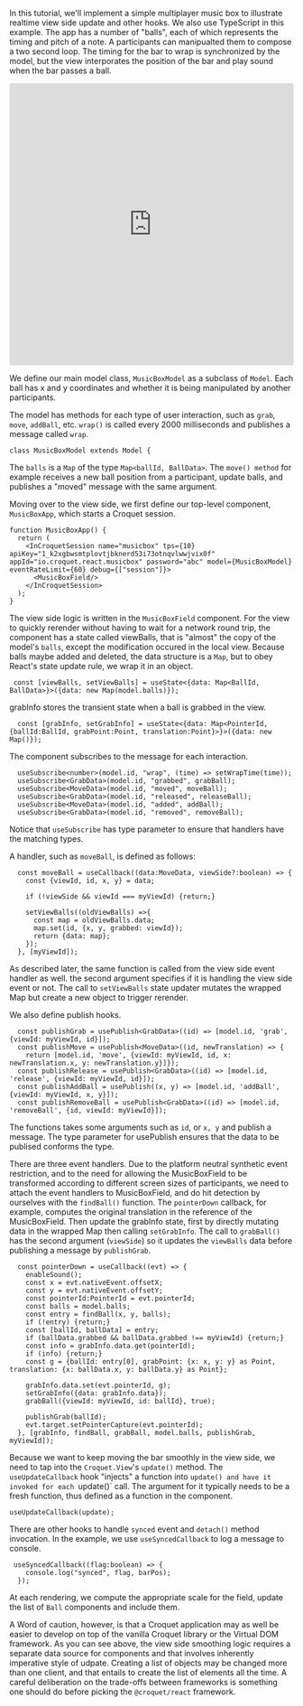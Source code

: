 In this tutorial, we'll implement a simple multiplayer music box to illustrate realtime view side update and other hooks. We also use TypeScript in this example. The app has a number of "balls", each of which represents the timing and pitch of a note. A participants can manipualted them to compose a two second loop.  The timing for the bar to wrap is synchronized by the model, but the view interporates the position of the bar and play sound when the bar passes a ball.

<iframe
     src="https://codesandbox.io/embed/react-croquet-pong-hifx9?fontsize=14&module=%2Findex.jsx&theme=light"
     style="width:100%; height:500px; border:0; border-radius: 4px; overflow:hidden;"
     title="react croquet pong"
     allow="geolocation; microphone; camera; midi; vr; accelerometer; gyroscope; payment; ambient-light-sensor; encrypted-media; usb"
     sandbox="allow-modals allow-forms allow-popups allow-scripts allow-same-origin"
   ></iframe>

We define our main model class, `MusicBoxModel` as a subclass of `Model`. Each ball has x and y coordinates and whether it is being manipulated by another participants.

The model has methods for each type of user interaction, such as `grab`, `move`, `addBall`, etc.  `wrap()` is called every 2000 milliseconds and publishes a message called `wrap`.

```
class MusicBoxModel extends Model {
```

The `balls` is a `Map` of the type `Map<ballId, BallData>`. The `move() method` for example receives a new ball position from a participant, update balls, and publishes a "moved" message with the same argument.

Moving over to the view side, we first define our top-level component, `MusicBoxApp`, which starts a Croquet session.

```
function MusicBoxApp() {
  return (
    <InCroquetSession name="musicbox" tps={10} apiKey="1_k2xgbwsmtplovtjbknerd53i73otnqvlwwjvix0f" appId="io.croquet.react.musicbox" password="abc" model={MusicBoxModel} eventRateLimit={60} debug={["session"]}>
      <MusicBoxField/>
    </InCroquetSession>
  );
}
```

The view side logic is written in the `MusicBoxField` component. For the view to quickly rerender without having to wait for a network round trip, the component has a state called viewBalls, that is "almost" the copy of the model's `balls`, except the modification occured in the local view. Because balls maybe added and deleted, the data structure is a `Map`, but to obey React's state update rule, we wrap it in an object.

```
 const [viewBalls, setViewBalls] = useState<{data: Map<BallId, BallData>}>({data: new Map(model.balls)});
```

grabInfo stores the transient state when a ball is grabbed in the view.

```
  const [grabInfo, setGrabInfo] = useState<{data: Map<PointerId, {ballId:BallId, grabPoint:Point, translation:Point}>}>({data: new Map()});
```

The component subscribes to the message for each interaction.

```
  useSubscribe<number>(model.id, "wrap", (time) => setWrapTime(time));
  useSubscribe<GrabData>(model.id, "grabbed", grabBall);
  useSubscribe<MoveData>(model.id, "moved", moveBall);
  useSubscribe<GrabData>(model.id, "released", releaseBall);
  useSubscribe<MoveData>(model.id, "added", addBall);
  useSubscribe<GrabData>(model.id, "removed", removeBall);
```

Notice that `useSubscribe` has type parameter to ensure that handlers have the matching types.

A handler, such as `moveBall`, is defined as follows:
```
  const moveBall = useCallback((data:MoveData, viewSide?:boolean) => {
    const {viewId, id, x, y} = data;

    if (!viewSide && viewId === myViewId) {return;}

    setViewBalls((oldViewBalls) =>{
      const map = oldViewBalls.data;
      map.set(id, {x, y, grabbed: viewId});
      return {data: map};
    });
  }, [myViewId]);
```

As described later, the same function is called from the view side event handler as well. the second argument specifies if it is handling the view side event or not. The call to `setViewBalls` state updater mutates the wrapped Map but create a new object to trigger rerender.

We also define publish hooks.

```
  const publishGrab = usePublish<GrabData>((id) => [model.id, 'grab', {viewId: myViewId, id}]);
  const publishMove = usePublish<MoveData>((id, newTranslation) => {
    return [model.id, 'move', {viewId: myViewId, id, x: newTranslation.x, y: newTranslation.y}]});
  const publishRelease = usePublish<GrabData>((id) => [model.id, 'release', {viewId: myViewId, id}]);
  const publishAddBall = usePublish((x, y) => [model.id, 'addBall', {viewId: myViewId, x, y}]);
  const publishRemoveBall = usePublish<GrabData>((id) => [model.id, 'removeBall', {id, viewId: myViewId}]);
```

The functions takes some arguments such as `id`, or `x, y` and publish a message. The type parameter for usePublish ensures that the data to be publised conforms the type. 

There are three event handlers. Due to the platform neutral synthetic event restriction, and to the need for allowing the MusicBoxField to be transformed according to different screen sizes of participants, we need to attach the event handlers to MusicBoxField, and do hit detection by ourselves with the `findBall()` function. The `pointerDown` callback, for example, computes the original translation in the reference of the MusicBoxField.  Then update the grabInfo state, first by directly mutating data in the wrapped Map then calling `setGrabInfo`.  The call to `grabBall()` has the second argument (`viewSide`) so it updates the `viewBalls` data before publishing a message by `publishGrab`.


```
  const pointerDown = useCallback((evt) => {
    enableSound();
    const x = evt.nativeEvent.offsetX;
    const y = evt.nativeEvent.offsetY;
    const pointerId:PointerId = evt.pointerId;
    const balls = model.balls;
    const entry = findBall(x, y, balls);
    if (!entry) {return;}
    const [ballId, ballData] = entry;
    if (ballData.grabbed && ballData.grabbed !== myViewId) {return;}
    const info = grabInfo.data.get(pointerId);
    if (info) {return;}
    const g = {ballId: entry[0], grabPoint: {x: x, y: y} as Point, translation: {x: ballData.x, y: ballData.y} as Point};

    grabInfo.data.set(evt.pointerId, g);
    setGrabInfo({data: grabInfo.data});
    grabBall({viewId: myViewId, id: ballId}, true);

    publishGrab(ballId);
    evt.target.setPointerCapture(evt.pointerId);
  }, [grabInfo, findBall, grabBall, model.balls, publishGrab, myViewId]);
```

Because we want to keep moving the bar smoothly in the view side, we need to tap into the `Croquet.View`'s `update()` method. The `useUpdateCallback` hook "injects" a function into `update() and have it invoked for each `update()` call. The argument for it typically needs to be a fresh function, thus defined as a function in the component.

```
useUpdateCallback(update);
```

There are other hooks to handle `synced` event and `detach()` method invocation. In the example, we use `useSyncedCallback` to log a message to console.

```
 useSyncedCallback((flag:boolean) => {
    console.log("synced", flag, barPos);
  });
```

At each rendering, we compute the appropriate scale for the field, update the list of `Ball` components and include them.

A Word of caution, however, is that a Croquet application may as well be easier to develop on top of the vanilla Croquet library or the Virtual DOM framework. As you can see above, the view side smoothing logic requires a separate data source for components and that involves inherently imperative style of udpate.  Creating a list of objects may be changed more than one client, and that entails to create the list of elements all the time. A careful deliberation on the trade-offs between frameworks is something one should do before picking the `@croquet/react` framework.